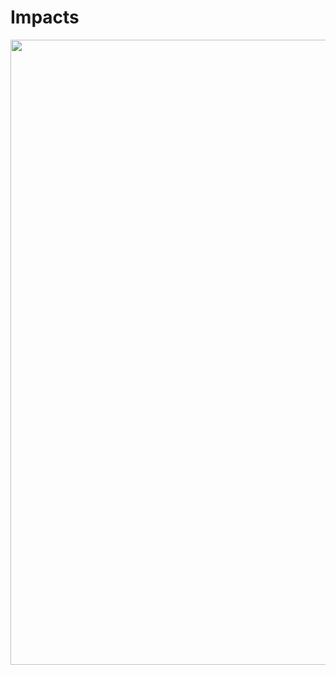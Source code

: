 # Impacts

<img src="./assets/images/03-speed/load-example.svg" class="03-load" style="width: 1000px; height: auto;"  />
